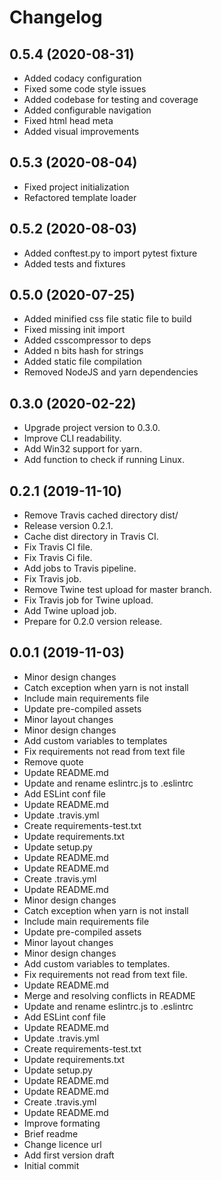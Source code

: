 Changelog
=========

0.5.4 (2020-08-31)
------------------
- Added codacy configuration
- Fixed some code style issues
- Added codebase for testing and coverage
- Added configurable navigation
- Fixed html head meta
- Added visual improvements


0.5.3 (2020-08-04)
------------------
- Fixed project initialization
- Refactored template loader

0.5.2 (2020-08-03)
------------------
- Added conftest.py to import pytest fixture
- Added tests and fixtures

0.5.0 (2020-07-25)
------------------
- Added minified css file static file to build
- Fixed missing init import
- Added csscompressor to deps
- Added n bits hash for strings
- Added static file compilation
- Removed NodeJS and yarn dependencies


0.3.0 (2020-02-22)
------------------
- Upgrade project version to 0.3.0.
- Improve CLI readability.
- Add Win32 support for yarn.
- Add function to check if running Linux.


0.2.1 (2019-11-10)
------------------
- Remove Travis cached directory dist/
- Release version 0.2.1.
- Cache dist directory in Travis CI.
- Fix Travis CI file.
- Fix Travis Ci file.
- Add jobs to Travis pipeline.
- Fix Travis job.
- Remove Twine test upload for master branch.
- Fix Travis job for Twine upload.
- Add Twine upload job.
- Prepare for 0.2.0 version release.


0.0.1 (2019-11-03)
------------------
- Minor design changes
- Catch exception when yarn is not install
- Include main requirements file
- Update pre-compiled assets
- Minor layout changes
- Minor design changes
- Add custom variables to templates
- Fix requirements not read from text file
- Remove quote
- Update README.md
- Update and rename eslintrc.js to .eslintrc
- Add ESLint conf file
- Update README.md
- Update .travis.yml
- Create requirements-test.txt
- Update requirements.txt
- Update setup.py
- Update README.md
- Update README.md
- Create .travis.yml
- Update README.md
- Minor design changes
- Catch exception when yarn is not install
- Include main requirements file
- Update pre-compiled assets
- Minor layout changes
- Minor design changes
- Add custom variables to templates.
- Fix requirements not read from text file.
- Update README.md
- Merge and resolving conflicts in README
- Update and rename eslintrc.js to .eslintrc
- Add ESLint conf file
- Update README.md
- Update .travis.yml
- Create requirements-test.txt
- Update requirements.txt
- Update setup.py
- Update README.md
- Update README.md
- Create .travis.yml
- Update README.md
- Improve formating
- Brief readme
- Change licence url
- Add first version draft
- Initial commit


